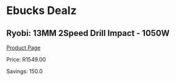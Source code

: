 
# Ebucks Dealz
## Ryobi: 13MM 2Speed Drill Impact - 1050W
[Product Page](https://www.ebucks.com/web/shop/productSelected.do?prodId=548306622&catId=717324798)

Price: R1549.00

Savings: 150.0


	